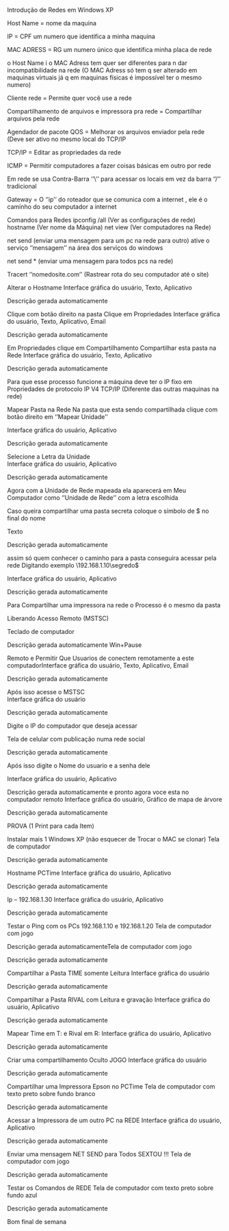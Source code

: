 Introdução de Redes em Windows XP 
 
Host Name = nome da maquina 
 
IP = CPF um numero que identifica a minha maquina 
 
MAC ADRESS = RG um numero único que identifica minha placa de rede 
 
o Host Name i o MAC Adress tem quer ser diferentes para n dar incompatibilidade na rede (O MAC Adress só tem q ser alterado em maquinas virtuais já q em maquinas físicas é impossível ter o mesmo numero) 
 
Cliente rede = Permite quer você use a rede  
 
Compartilhamento de arquivos e impressora pra rede = Compartilhar arquivos pela rede 
 
Agendador de pacote QOS = Melhorar os arquivos enviador pela rede (Deve ser ativo no mesmo local do TCP/IP 
 
TCP/IP = Editar as propriedades da rede 
 
ICMP = Permitir computadores a fazer coisas básicas em outro por rede 
 
Em rede se usa Contra-Barra ‘’\’’ para acessar os locais 
em vez da barra ‘’/’’ tradicional 
 

Gateway = O ‘’ip’’ do roteador que se comunica com a internet , ele é o caminho do seu computador a internet 
 
Comandos para Redes 
ipconfig /all  (Ver as configurações de rede) 
hostname (Ver nome da Máquina) 
net view (Ver computadores na Rede) 
 
net send (enviar uma mensagem para um pc na rede para outro) 
ative o serviço ‘’mensagem’’ na área dos serviços do windows 
 
net send * (enviar uma mensagem para todos pcs na rede) 
 
Tracert ‘’nomedosite.com’’ (Rastrear rota do seu computador até o site) 
 
 
 
 
 
 
 
 
 
Alterar o Hostname 
Interface gráfica do usuário, Texto, Aplicativo

Descrição gerada automaticamente 
 
 
 
 
 
 

Clique com botão direito na pasta 
Clique em Propriedades 
Interface gráfica do usuário, Texto, Aplicativo, Email

Descrição gerada automaticamente 
 
 
 
 
 
 
 
 
 
 
 
 
 
 
 
Em Propriedades clique em Compartilhamento 
Compartilhar esta pasta na Rede 
Interface gráfica do usuário, Texto, Aplicativo

Descrição gerada automaticamente 
 

 

 

 

 
 
Para que esse processo funcione a máquina deve ter o IP fixo em Propriedades de protocolo IP V4 TCP/IP (Diferente das outras maquinas na rede) 
 
 
 
 
 
 
 
 

 

 

 

 

 

 

 
 
Mapear Pasta na Rede 
Na pasta que esta sendo compartilhada clique com botão direito em ‘’Mapear Unidade’’ 

Interface gráfica do usuário, Aplicativo

Descrição gerada automaticamente 
 
 

Selecione a Letra da Unidade  
Interface gráfica do usuário, Aplicativo

Descrição gerada automaticamente 
 
 

Agora com a Unidade de Rede mapeada ela aparecerá em Meu Computador como ‘’Unidade de Rede’’ com a letra escolhida 
 

 

Caso queira compartilhar uma pasta secreta coloque o símbolo de $ no final do nome 
 
Texto

Descrição gerada automaticamente 
 
 
 
 
 
 
 
assim só quem conhecer o caminho para a pasta conseguira acessar pela rede 
Digitando exemplo \\192.168.1.10\segredo$ 
 
Interface gráfica do usuário, Aplicativo

Descrição gerada automaticamente 
 
Para Compartilhar uma impressora na rede o Processo é o mesmo da pasta 
 
Liberando Acesso Remoto (MSTSC) 
 
Teclado de computador

Descrição gerada automaticamente 
Win+Pause 
 
Remoto e Permitir Que Usuarios de conectem remotamente a este computadorInterface gráfica do usuário, Texto, Aplicativo, Email

Descrição gerada automaticamente 
 
Após isso acesse o MSTSC  
Interface gráfica do usuário

Descrição gerada automaticamente 
 
Digite o IP do computador que deseja acessar 
 
Tela de celular com publicação numa rede social

Descrição gerada automaticamente 
 
Após isso digite o Nome do usuario e a senha dele 
 
Interface gráfica do usuário, Aplicativo

Descrição gerada automaticamente 
e pronto agora voce esta no computador remoto 
Interface gráfica do usuário, Gráfico de mapa de árvore

Descrição gerada automaticamente 
 
PROVA (1 Print para cada Item) 

Instalar mais 1 Windows XP (não esquecer de Trocar o MAC se clonar) 
Tela de computador

Descrição gerada automaticamente 

Hostname PCTime 
Interface gráfica do usuário, Aplicativo

Descrição gerada automaticamente 

Ip – 192.168.1.30 
Interface gráfica do usuário, Aplicativo

Descrição gerada automaticamente 

Testar o Ping com os PCs 192.168.1.10 e 192.168.1.20 
Tela de computador com jogo

Descrição gerada automaticamenteTela de computador com jogo

Descrição gerada automaticamente 

Compartilhar a Pasta TIME somente Leitura 
Interface gráfica do usuário

Descrição gerada automaticamente 

Compartilhar a Pasta RIVAL com Leitura e gravação 
Interface gráfica do usuário, Aplicativo

Descrição gerada automaticamente 

Mapear Time em T: e Rival em R: 
Interface gráfica do usuário, Aplicativo

Descrição gerada automaticamente 

Criar uma compartilhamento Oculto JOGO 
Interface gráfica do usuário

Descrição gerada automaticamente 

Compartilhar uma Impressora Epson no PCTime 
Tela de computador com texto preto sobre fundo branco

Descrição gerada automaticamente 

Acessar a Impressora de um outro PC na REDE 
Interface gráfica do usuário, Aplicativo

Descrição gerada automaticamente 

Enviar uma mensagem NET SEND para Todos SEXTOU !!! 
Tela de computador com jogo

Descrição gerada automaticamente 

Testar os Comandos de REDE 
Tela de computador com texto preto sobre fundo azul

Descrição gerada automaticamente 

Bom final de semana  

 
